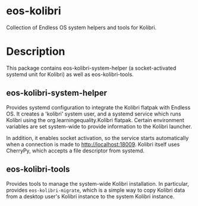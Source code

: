 # eos-kolibri

Collection of Endless OS system helpers and tools for Kolibri.

# Description

This package contains eos-kolibri-system-helper (a socket-activated systemd
unit for Kolibri) as well as eos-kolibri-tools.

## eos-kolibri-system-helper

Provides systemd configuration to integrate the Kolibri flatpak with Endless
OS. It creates a 'kolibri' system user, and a systemd service which runs
Kolibri using the org.learningequality.Kolibri flatpak. Certain environment
variables are set system-wide to provide information to the Kolibri launcher.

In addition, it enables socket activation, so the service starts automatically
when a connection is made to <http://localhost:18009>. Kolibri itself uses
CherryPy, which accepts a file descriptor from systemd.

## eos-kolibri-tools

Provides tools to manage the system-wide Kolibri installation. In particular,
provides `eos-kolibri-migrate`, which is a simple way to copy Kolibri data
from a desktop user's Kolibri instance to the system Kolibri instance.
